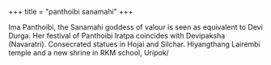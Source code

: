 +++
title = "panthoibi sanamahi"
+++

Ima Panthoibi, the Sanamahi goddess of valour is seen as equivalent to Devi Durga. Her festival of Panthoibi Iratpa coincides with Devipaksha (Navaratri). Consecrated statues in Hojai and Silchar. Hiyangthang Lairembi temple and a new shrine in RKM school, Uripok/